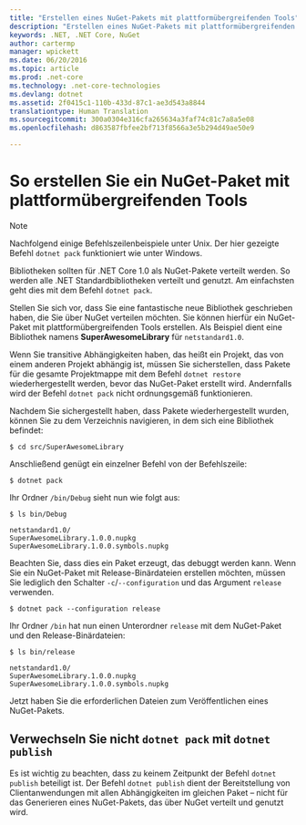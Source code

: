 ```yaml
---
title: "Erstellen eines NuGet-Pakets mit plattformübergreifenden Tools"
description: "Erstellen eines NuGet-Pakets mit plattformübergreifenden Tools"
keywords: .NET, .NET Core, NuGet
author: cartermp
manager: wpickett
ms.date: 06/20/2016
ms.topic: article
ms.prod: .net-core
ms.technology: .net-core-technologies
ms.devlang: dotnet
ms.assetid: 2f0415c1-110b-433d-87c1-ae3d543a8844
translationtype: Human Translation
ms.sourcegitcommit: 300a0304e316cfa265634a3faf74c81c7a8a5e08
ms.openlocfilehash: d863587fbfee2bf713f8566a3e5b294d49ae50e9

---
```


# <a name="how-to-create-a-nuget-package-with-cross-platform-tools"></a>So erstellen Sie ein NuGet-Paket mit plattformübergreifenden Tools

> [!NOTE]
> Nachfolgend einige Befehlszeilenbeispiele unter Unix.  Der hier gezeigte Befehl `dotnet pack` funktioniert wie unter Windows.

Bibliotheken sollten für .NET Core 1.0 als NuGet-Pakete verteilt werden.  So werden alle .NET Standardbibliotheken verteilt und genutzt.  Am einfachsten geht dies mit dem Befehl `dotnet pack`.

Stellen Sie sich vor, dass Sie eine fantastische neue Bibliothek geschrieben haben, die Sie über NuGet verteilen möchten.  Sie können hierfür ein NuGet-Paket mit plattformübergreifenden Tools erstellen.  Als Beispiel dient eine Bibliothek namens **SuperAwesomeLibrary** für `netstandard1.0`.

Wenn Sie transitive Abhängigkeiten haben, das heißt ein Projekt, das von einem anderen Projekt abhängig ist, müssen Sie sicherstellen, dass Pakete für die gesamte Projektmappe mit dem Befehl `dotnet restore` wiederhergestellt werden, bevor das NuGet-Paket erstellt wird.  Andernfalls wird der Befehl `dotnet pack` nicht ordnungsgemäß funktionieren.

Nachdem Sie sichergestellt haben, dass Pakete wiederhergestellt wurden, können Sie zu dem Verzeichnis navigieren, in dem sich eine Bibliothek befindet:

`$ cd src/SuperAwesomeLibrary`

Anschließend genügt ein einzelner Befehl von der Befehlszeile:
    
`$ dotnet pack`

Ihr Ordner `/bin/Debug` sieht nun wie folgt aus:

```
$ ls bin/Debug

netstandard1.0/
SuperAwesomeLibrary.1.0.0.nupkg
SuperAwesomeLibrary.1.0.0.symbols.nupkg
```

Beachten Sie, dass dies ein Paket erzeugt, das debuggt werden kann.  Wenn Sie ein NuGet-Paket mit Release-Binärdateien erstellen möchten, müssen Sie lediglich den Schalter `-c`/`--configuration` und das Argument `release` verwenden.

`$ dotnet pack --configuration release`

Ihr Ordner `/bin` hat nun einen Unterordner `release` mit dem NuGet-Paket und den Release-Binärdateien:

```
$ ls bin/release

netstandard1.0/
SuperAwesomeLibrary.1.0.0.nupkg
SuperAwesomeLibrary.1.0.0.symbols.nupkg
```

Jetzt haben Sie die erforderlichen Dateien zum Veröffentlichen eines NuGet-Pakets.

## <a name="dont-confuse-dotnet-pack-with-dotnet-publish"></a>Verwechseln Sie nicht `dotnet pack` mit `dotnet publish`

Es ist wichtig zu beachten, dass zu keinem Zeitpunkt der Befehl `dotnet publish` beteiligt ist.  Der Befehl `dotnet publish` dient der Bereitstellung von Clientanwendungen mit allen Abhängigkeiten im gleichen Paket – nicht für das Generieren eines NuGet-Pakets, das über NuGet verteilt und genutzt wird.



<!--HONumber=Nov16_HO3-->



